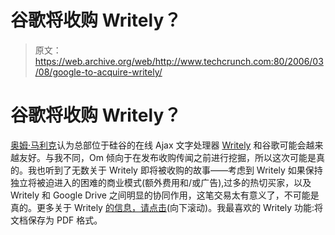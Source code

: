 # 谷歌将收购 Writely？

> 原文：<https://web.archive.org/web/http://www.techcrunch.com:80/2006/03/08/google-to-acquire-writely/>

# 谷歌将收购 Writely？

 [](https://web.archive.org/web/20230307084153/http://www.writely.com/) [奥姆·马利克](https://web.archive.org/web/20230307084153/http://gigaom.com/2006/03/08/google-writely-in-talks/)认为总部位于硅谷的在线 Ajax 文字处理器 [Writely](https://web.archive.org/web/20230307084153/http://www.writely.com/) 和谷歌可能会越来越友好。与我不同，Om 倾向于在发布收购传闻之前进行挖掘，所以这次可能是真的。我也听到了无数关于 Writely 即将被收购的故事——考虑到 Writely 如果保持独立将被迫进入的困难的商业模式(额外费用和/或广告),过多的热切买家，以及 Writely 和 Google Drive 之间明显的协同作用，这笔交易太有意义了，不可能是真的。更多关于 Writely [的信息，请点击](https://web.archive.org/web/20230307084153/https://techcrunch.com/tag/Writely/)(向下滚动)。我最喜欢的 Writely 功能:将文档保存为 PDF 格式。